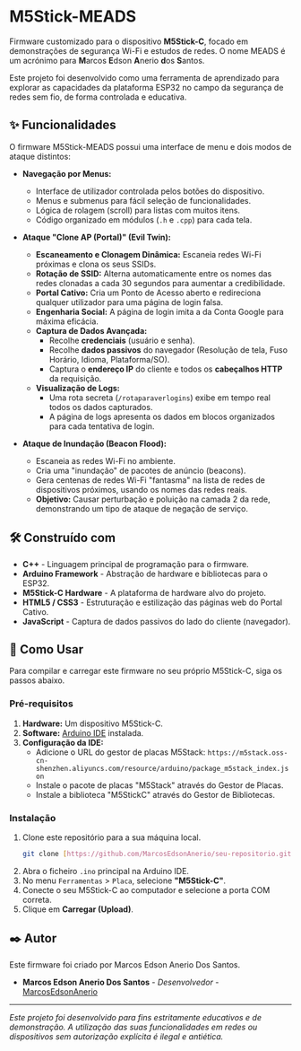 # M5Stick-MEADS

Firmware customizado para o dispositivo **M5Stick-C**, focado em demonstrações de segurança Wi-Fi e estudos de redes. O nome MEADS é um acrónimo para **M**arcos **E**dson **A**nerio **d**os **S**antos.

Este projeto foi desenvolvido como uma ferramenta de aprendizado para explorar as capacidades da plataforma ESP32 no campo da segurança de redes sem fio, de forma controlada e educativa.

## ✨ Funcionalidades

O firmware M5Stick-MEADS possui uma interface de menu e dois modos de ataque distintos:

* **Navegação por Menus:**
    * Interface de utilizador controlada pelos botões do dispositivo.
    * Menus e submenus para fácil seleção de funcionalidades.
    * Lógica de rolagem (scroll) para listas com muitos itens.
    * Código organizado em módulos (`.h` e `.cpp`) para cada tela.

* **Ataque "Clone AP (Portal)" (Evil Twin):**
    * **Escaneamento e Clonagem Dinâmica:** Escaneia redes Wi-Fi próximas e clona os seus SSIDs.
    * **Rotação de SSID:** Alterna automaticamente entre os nomes das redes clonadas a cada 30 segundos para aumentar a credibilidade.
    * **Portal Cativo:** Cria um Ponto de Acesso aberto e redireciona qualquer utilizador para uma página de login falsa.
    * **Engenharia Social:** A página de login imita a da Conta Google para máxima eficácia.
    * **Captura de Dados Avançada:**
        * Recolhe **credenciais** (usuário e senha).
        * Recolhe **dados passivos** do navegador (Resolução de tela, Fuso Horário, Idioma, Plataforma/SO).
        * Captura o **endereço IP** do cliente e todos os **cabeçalhos HTTP** da requisição.
    * **Visualização de Logs:**
        * Uma rota secreta (`/rotaparaverlogins`) exibe em tempo real todos os dados capturados.
        * A página de logs apresenta os dados em blocos organizados para cada tentativa de login.

* **Ataque de Inundação (Beacon Flood):**
    * Escaneia as redes Wi-Fi no ambiente.
    * Cria uma "inundação" de pacotes de anúncio (beacons).
    * Gera centenas de redes Wi-Fi "fantasma" na lista de redes de dispositivos próximos, usando os nomes das redes reais.
    * **Objetivo:** Causar perturbação e poluição na camada 2 da rede, demonstrando um tipo de ataque de negação de serviço.

## 🛠️ Construído com

* **C++** - Linguagem principal de programação para o firmware.
* **Arduino Framework** - Abstração de hardware e bibliotecas para o ESP32.
* **M5Stick-C Hardware** - A plataforma de hardware alvo do projeto.
* **HTML5 / CSS3** - Estruturação e estilização das páginas web do Portal Cativo.
* **JavaScript** - Captura de dados passivos do lado do cliente (navegador).

## 🚀 Como Usar

Para compilar e carregar este firmware no seu próprio M5Stick-C, siga os passos abaixo.

### Pré-requisitos

1.  **Hardware:** Um dispositivo M5Stick-C.
2.  **Software:** [Arduino IDE](https://www.arduino.cc/en/software) instalada.
3.  **Configuração da IDE:**
    * Adicione o URL do gestor de placas M5Stack: `https://m5stack.oss-cn-shenzhen.aliyuncs.com/resource/arduino/package_m5stack_index.json`
    * Instale o pacote de placas "M5Stack" através do Gestor de Placas.
    * Instale a biblioteca "M5StickC" através do Gestor de Bibliotecas.

### Instalação

1.  Clone este repositório para a sua máquina local.
    ```sh
    git clone [https://github.com/MarcosEdsonAnerio/seu-repositorio.git](https://github.com/MarcosEdsonAnerio/seu-repositorio.git)
    ```
2.  Abra o ficheiro `.ino` principal na Arduino IDE.
3.  No menu `Ferramentas` > `Placa`, selecione **"M5Stick-C"**.
4.  Conecte o seu M5Stick-C ao computador e selecione a porta COM correta.
5.  Clique em **Carregar (Upload)**.

## ✒️ Autor

Este firmware foi criado por Marcos Edson Anerio Dos Santos.

* **Marcos Edson Anerio Dos Santos** - *Desenvolvedor* - [MarcosEdsonAnerio](https://github.com/MarcosEdsonAnerio)

---
*Este projeto foi desenvolvido para fins estritamente educativos e de demonstração. A utilização das suas funcionalidades em redes ou dispositivos sem autorização explícita é ilegal e antiética.*
